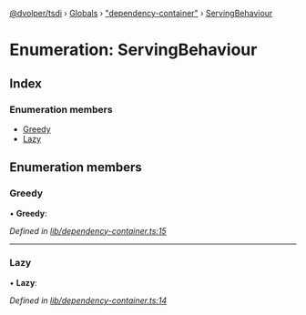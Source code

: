 [@dvolper/tsdi](../README.md) › [Globals](../globals.md) › ["dependency-container"](../modules/_dependency_container_.md) › [ServingBehaviour](_dependency_container_.servingbehaviour.md)

# Enumeration: ServingBehaviour

## Index

### Enumeration members

* [Greedy](_dependency_container_.servingbehaviour.md#greedy)
* [Lazy](_dependency_container_.servingbehaviour.md#lazy)

## Enumeration members

###  Greedy

• **Greedy**:

*Defined in [lib/dependency-container.ts:15](https://github.com/DavidVollmers/typescript-dependency-injection/blob/4059c40/packages/tsdi/lib/dependency-container.ts#L15)*

___

###  Lazy

• **Lazy**:

*Defined in [lib/dependency-container.ts:14](https://github.com/DavidVollmers/typescript-dependency-injection/blob/4059c40/packages/tsdi/lib/dependency-container.ts#L14)*
